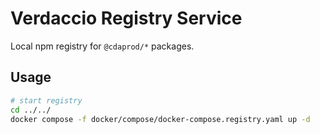 # Verdaccio Registry Service

Local npm registry for `@cdaprod/*` packages.

## Usage

```bash
# start registry
cd ../../
docker compose -f docker/compose/docker-compose.registry.yaml up -d
```
